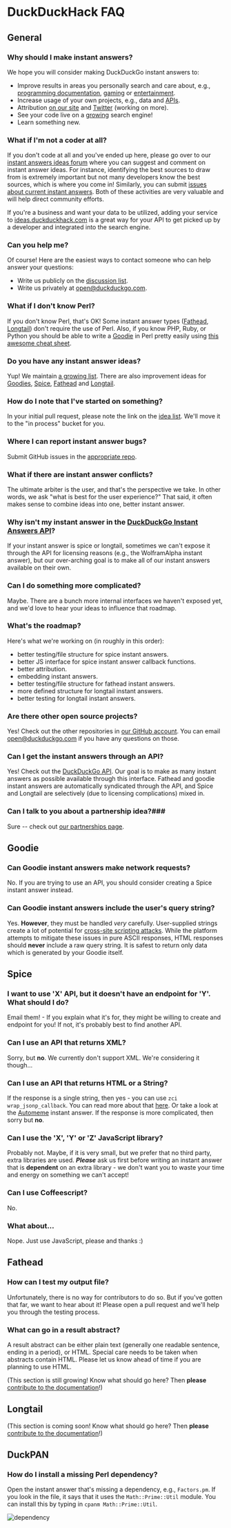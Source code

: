 # DuckDuckHack FAQ

## General

### Why should I make instant answers?

We hope you will consider making DuckDuckGo instant answers to:

- Improve results in areas you personally search and care about, e.g., [programming documentation](https://duckduckgo.com/?q=perl+split), [gaming](https://duckduckgo.com/?q=roll+3d12+%2B+4) or [entertainment](https://duckduckgo.com/?q=xkcd).
- Increase usage of your own projects, e.g., data and [APIs](https://duckduckgo.com/?q=cost+of+living+nyc+philadelphia).
- Attribution [on our site](https://duckduckgo.com/goodies.html) and [Twitter](https://twitter.com/duckduckhack) (working on more).
- See your code live on a [growing](https://duckduckgo.com/traffic.html) search engine!
- Learn something new.

### What if I'm not a coder at all?

If you don't code at all and you've ended up here, please go over to our [instant answers ideas forum](http://ideas.duckduckhack.com/) where you can suggest and comment on instant answer ideas. For instance, identifying the best sources to draw from is extremely important but not many developers know the best sources, which is where you come in! Similarly, you can submit [issues about current instant answers](https://github.com/duckduckgo/duckduckgo/issues?direction=desc&sort=created&state=open). Both of these activities are very valuable and will help direct community efforts.

If you're a business and want your data to be utilized, adding your service to [ideas.duckduckhack.com](http://ideas.duckduckhack.com) is a great way for your API to get picked up by a developer and integrated into the search engine.

### Can you help me?

Of course! Here are the easiest ways to contact someone who can help answer your questions:

- Write us publicly on the [discussion list](https://www.listbox.com/subscribe/?list_id=197814).
- Write us privately at open@duckduckgo.com.

### What if I don't know Perl?

If you don't know Perl, that's OK! Some instant answer types ([Fathead](https://github.com/duckduckgo/duckduckgo-documentation/blob/master/duckduckhack/fathead/fathead_overview.md), [Longtail](https://github.com/duckduckgo/duckduckgo-documentation/blob/master/duckduckhack/longtail/longtail_overview.md)) don't require the use of Perl. Also, if you know PHP, Ruby, or Python you should be able to write a [Goodie](https://github.com/duckduckgo/duckduckgo-documentation/blob/master/duckduckhack/goodie/goodie_overview.md) in Perl pretty easily using [this awesome cheat sheet](http://hyperpolyglot.org/scripting).

### Do you have any instant answer ideas?

Yup! We maintain [a growing list](http://ideas.duckduckhack.com/). There are also improvement ideas for [Goodies](https://github.com/duckduckgo/zeroclickinfo-goodies/issues), [Spice](https://github.com/duckduckgo/zeroclickinfo-spice/issues), [Fathead](https://github.com/duckduckgo/zeroclickinfo-fathead/issues) and [Longtail](https://github.com/duckduckgo/zeroclickinfo-longtail/issues).

### How do I note that I've started on something?

In your initial pull request, please note the link on the [idea list](http://ideas.duckduckhack.com/). We'll move it to the "in process" bucket for you.

### Where I can report instant answer bugs?

Submit GitHub issues in the [appropriate repo](http://github.com/duckduckgo).

### What if there are instant answer conflicts?

The ultimate arbiter is the user, and that's the perspective we take. In other words, we ask "what is best for the user experience?" That said, it often makes sense to combine ideas into one, better instant answer.

### Why isn't my instant answer in the [DuckDuckGo Instant Answers API](https://api.duckduckgo.com)?

If your instant answer is spice or longtail, sometimes we can't expose it through the API for licensing reasons (e.g., the WolframAlpha instant answer), but our
over-arching goal is to make all of our instant answers available on their own.

### Can I do something more complicated?

Maybe. There are a bunch more internal interfaces we haven't exposed yet, and we'd love to hear your ideas to influence that roadmap.

### What's the roadmap?

Here's what we're working on (in roughly in this order):

- better testing/file structure for spice instant answers.
- better JS interface for spice instant answer callback functions.
- better attribution.
- embedding instant answers.
- better testing/file structure for fathead instant answers.
- more defined structure for longtail instant answers.
- better testing for longtail instant answers.

### Are there other open source projects? 

Yes! Check out the other repositories in [our GitHub account](https://github.com/duckduckgo). You can email open@duckduckgo.com if you have any questions on those.

### Can I get the instant answers through an API?

Yes! Check out the [DuckDuckGo API](https://api.duckduckgo.com). Our goal is to make as many instant answers as possible
available through this interface. Fathead and goodie instant answers are automatically syndicated through the API, and Spice and Longtail are selectively (due to licensing complications) mixed in.

### Can I talk to you about a partnership idea?###

Sure -- check out [our partnerships page](http://help.duckduckgo.com/customer/portal/articles/775109-partnerships).

## Goodie

### Can Goodie instant answers make network requests?

No. If you are trying to use an API, you should consider creating a Spice instant answer instead.

### Can Goodie instant answers include the user's query string?

Yes. **However**, they must be handled *very* carefully. User-supplied strings create a lot of potential for [cross-site scripting attacks](https://www.owasp.org/index.php/Cross-site_Scripting_%28XSS%29).  While the platform attempts to mitigate these issues in pure ASCII responses, HTML responses should **never** include a raw query string. It is safest to return only data which is generated by your Goodie itself.

## Spice

### I want to use 'X' API, but it doesn't have an endpoint for 'Y'. What should I do?

Email them! - If you explain what it's for, they might be willing to create and endpoint for you! If not, it's probably best to find another API.

### Can I use an API that returns XML?

Sorry, but **no**. We currently don't support XML. We're considering it though...

### Can I use an API that returns HTML or a String? 

If the response is a single string, then yes - you can use `zci wrap_jsonp_callback`. You can read more about that [here](#). Or take a look at the [Automeme](https://github.com/duckduckgo/zeroclickinfo-spice/blob/spice2/lib/DDG/Spice/Automeme.pm#L8) instant answer. If the response is more complicated, then sorry but **no**.

### Can I use the 'X', 'Y' or 'Z' JavaScript library?

Probably not. Maybe, if it is very small, but we prefer that no third party, extra libraries are used. ***Please*** ask us first before writing an instant answer that is **dependent** on an extra library - we don't want you to waste your time and energy on something we can't accept!

### Can I use Coffeescript?

No.

### What about...

Nope. Just use JavaScript, please and thanks :)

## Fathead

### How can I test my output file?

Unfortunately, there is no way for contributors to do so. But if you've gotten that far, we want to hear about it! Please open a pull request and we'll help you through the testing process.

### What can go in a result abstract?

A result abstract can be either plain text (generally one readable sentence, ending in a period), or HTML. Special care needs to be taken when abstracts contain HTML. Please let us know ahead of time if you are planning to use HTML.

(This section is still growing! Know what should go here? Then **please** [contribute to the documentation](https://github.com/duckduckgo/duckduckgo-documentation/blob/master/CONTRIBUTING.md)!)

## Longtail

(This section is coming soon! Know what should go here? Then **please** [contribute to the documentation](https://github.com/duckduckgo/duckduckgo-documentation/blob/master/CONTRIBUTING.md)!)

## DuckPAN

### How do I install a missing Perl dependency?

Open the instant answer that's missing a dependency, e.g., `Factors.pm`. If you look in the file, it says that it uses the `Math::Prime::Util` module. You can install this by typing in `cpanm Math::Prime::Util`.

![dependency](https://raw.githubusercontent.com/duckduckgo/duckduckgo-documentation/master/duckpan/assets/dependency.png)
